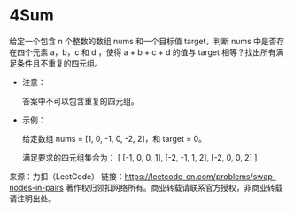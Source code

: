 ﻿# 4Sum
给定一个包含 n 个整数的数组 nums 和一个目标值 target，判断 nums 中是否存在四个元素 a，b，c 和 d ，使得 a + b + c + d 的值与 target 相等？找出所有满足条件且不重复的四元组。

* 注意：

    答案中不可以包含重复的四元组。

* 示例：

    给定数组 nums = [1, 0, -1, 0, -2, 2]，和 target = 0。
     
     满足要求的四元组集合为：
     [
       [-1,  0, 0, 1],
       [-2, -1, 1, 2],
       [-2,  0, 0, 2]
     ]

来源：力扣（LeetCode）
链接：https://leetcode-cn.com/problems/swap-nodes-in-pairs
著作权归领扣网络所有。商业转载请联系官方授权，非商业转载请注明出处。